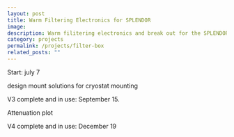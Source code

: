 ```yaml
---
layout: post
title: Warm Filtering Electronics for SPLENDOR
image:
description: Warm filitering electronics and break out for the SPLENDOR Dark Matter Experiment
category: projects
permalink: /projects/filter-box
related_posts: ""
---
```

Start: july 7

design mount solutions for cryostat mounting

V3 complete and in use: September 15.

Attenuation plot

V4 complete and in use: December 19
